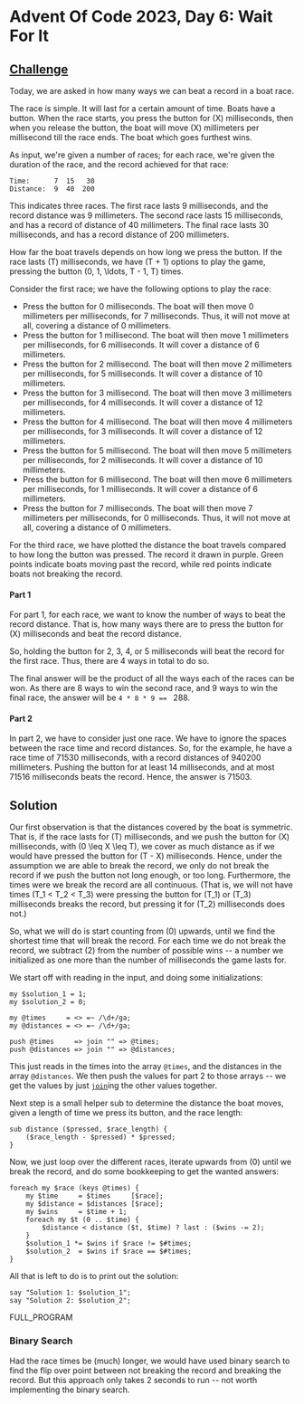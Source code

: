 # Advent Of Code 2023, Day 6: Wait For It

## [Challenge](https://adventofcode.com/2023/day/6)

Today, we are asked in how many ways we can beat a record
in a boat race. 

The race is simple. It will last for a certain amount of time. 
Boats have a button. When the race starts, you press the button
for \(X\) milliseconds, then when you release the button, the boat
will move \(X\) millimeters per millisecond till the race ends.
The boat which goes furthest wins.

As input, we're given a number of races; for each race, we're
given the duration of the race, and the record achieved for
that race:

~~~~
Time:      7  15   30
Distance:  9  40  200
~~~~

This indicates three races. The first race lasts 9 milliseconds, and
the record distance was 9 millimeters.
The second race lasts 15 milliseconds, and has a record of distance
of 40 millimeters. The final race lasts 30 milliseconds, and has a
record distance of 200 millimeters.

How far the boat travels depends on how long we press the button. If
the race lasts \(T\) milliseconds, we have \(T + 1\) options to play
the game, pressing the button \(0, 1, \ldots, T - 1, T\) times.

Consider the first race; we have the following options to play the race:

* Press the button for 0 milliseconds. The boat will then move
  0 millimeters per milliseconds, for 7 milliseconds. Thus,
  it will not move at all, covering a distance of 0 millimeters.
* Press the button for 1 millisecond. The boat will then move
  1 millimeters per milliseconds, for 6 milliseconds. 
  It will cover a distance of 6 millimeters.
* Press the button for 2 millisecond. The boat will then move
  2 millimeters per milliseconds, for 5 milliseconds. 
  It will cover a distance of 10 millimeters.
* Press the button for 3 millisecond. The boat will then move
  3 millimeters per milliseconds, for 4 milliseconds. 
  It will cover a distance of 12 millimeters.
* Press the button for 4 millisecond. The boat will then move
  4 millimeters per milliseconds, for 3 milliseconds. 
  It will cover a distance of 12 millimeters.
* Press the button for 5 millisecond. The boat will then move
  5 millimeters per milliseconds, for 2 milliseconds. 
  It will cover a distance of 10 millimeters.
* Press the button for 6 millisecond. The boat will then move
  6 millimeters per milliseconds, for 1 milliseconds. 
  It will cover a distance of 6 millimeters.
* Press the button for 7 milliseconds. The boat will then move
  7 millimeters per milliseconds, for 0 milliseconds. Thus,
  it will not move at all, covering a distance of 0 millimeters.

For the third race, we have plotted the distance the boat travels
compared to how long the button was pressed. The record it drawn
in purple. Green points indicate boats moving past the record,
while red points indicate boats not breaking the record.

<div id = 'race-3-wrapper'>
<canvas id = 'race-3'></canvas>
</div>

#### Part 1

For part 1, for each race, we want to know the number of ways 
to beat the record distance. That is, how many ways there are to
press the button for \(X\) milliseconds and beat the record distance.

So, holding the button for 2, 3, 4, or 5 milliseconds will beat
the record for the first race. Thus, there are 4 ways in total to do so.

The final answer will be the product of all the ways each of the
races can be won. As there are 8 ways to win the second race,
and 9 ways to win the final race, the answer will be
`4 * 8 * 9 == ` <span class = "answer">288</span>.


#### Part 2

In part 2, we have to consider just one race. We have to ignore the
spaces between the race time and record distances. So, for the
example, he have a race time of 71530 milliseconds, with a record
distances of 940200 millimeters. Pushing the button for at least
14 milliseconds, and at most 71516 milliseconds beats the record.
Hence, the answer is <span class = 'answer'>71503</span>.


## Solution

Our first observation is that the distances covered by the boat
is symmetric. That is, if the race lasts for \(T\) milliseconds,
and we push the button for \(X\) milliseconds, with
\(0 \leq X \leq T\), we cover as much distance as if we would
have pressed the button for \(T - X\) milliseconds.
Hence, under the assumption we are able to break the record,
we only do not break the record if we push the button not long
enough, or too long. Furthermore, the times were we break the
record are all continuous. (That is, we will not have times
\(T_1 < T_2 < T_3\) were pressing the button for \(T_1\) or
\(T_3\) milliseconds breaks the record, but pressing it for
\(T_2\) milliseconds does not.)

So, what we will do is start counting from \(0\) upwards, until we
find the shortest time that will break the record. For each time
we do not break the record, we subtract \(2\) from the number
of possible wins -- a number we initialized as one more than the
number of milliseconds the game lasts for.

We start off with reading in the input, and doing some
initializations:

~~~~
my $solution_1 = 1;
my $solution_2 = 0;

my @times     = <> =~ /\d+/ga;
my @distances = <> =~ /\d+/ga;

push @times     => join "" => @times;
push @distances => join "" => @distances;
~~~~

This just reads in the times into the array `@times`, and the distances
in the array `@distances`. We then push the values for part 2 to those
arrays -- we get the values by just [`join`](#)ing the other values
together.

Next step is a small helper sub to determine the distance the
boat moves, given a length of time we press its button, and the
race length:

~~~~
sub distance ($pressed, $race_length) {
    ($race_length - $pressed) * $pressed;
}
~~~~

Now, we just loop over the different races, iterate upwards from
\(0\) until we break the record, and do some bookkeeping to get
the wanted answers:

~~~~
foreach my $race (keys @times) {
    my $time     = $times     [$race];
    my $distance = $distances [$race];
    my $wins     = $time + 1;
    foreach my $t (0 .. $time) {
        $distance < distance ($t, $time) ? last : ($wins -= 2);
    }
    $solution_1 *= $wins if $race != $#times;
    $solution_2  = $wins if $race == $#times;
}
~~~~

All that is left to do is to print out the solution:

~~~~
say "Solution 1: $solution_1";
say "Solution 2: $solution_2";
~~~~

FULL_PROGRAM

### Binary Search

Had the race times be (much) longer, we would have used binary
search to find the flip over point between not breaking the record
and breaking the record. But this approach only takes 2 seconds to
run -- not worth implementing the binary search.

